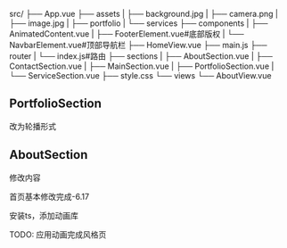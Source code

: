    src/
  ├── App.vue
├── assets
|  ├── background.jpg
|  ├── camera.png
|  ├── image.jpg
|  ├── portfolio
|  └── services
├── components
|  ├── AnimatedContent.vue
|  ├── FooterElement.vue#底部版权
|  └── NavbarElement.vue#顶部导航栏
├── HomeView.vue
├── main.js
├── router
|  └── index.js#路由
├── sections
|  ├── AboutSection.vue
|  ├── ContactSection.vue
|  ├── MainSection.vue
|  ├── PortfolioSection.vue
|  └── ServiceSection.vue
├── style.css
└── views
   └── AboutView.vue

## PortfolioSection

改为轮播形式

## AboutSection

修改内容

首页基本修改完成-6.17

安装ts，添加动画库

TODO:
应用动画完成风格页